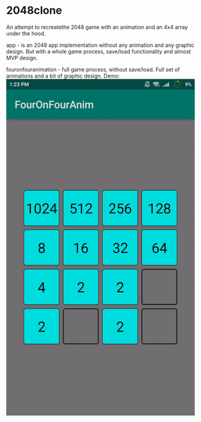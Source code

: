 # 2048clone
An attempt to recreatethe 2048 game with an animation and an 4x4 array under the hood.

app - is an 2048 app implementation without any animation and any graphic design. But with a whole game process, save/load functionality and almost MVP design.


fouronfouranimation - full game process, without save/load. Full set of animations and a bit of graphic design.
Demo:
![](2048.gif)
